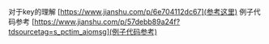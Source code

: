 对于key的理解
[https://www.jianshu.com/p/6e704112dc67](参考这里)
例子代码参考
[https://www.jianshu.com/p/57debb89a24f?tdsourcetag=s_pctim_aiomsg](例子代码参考)